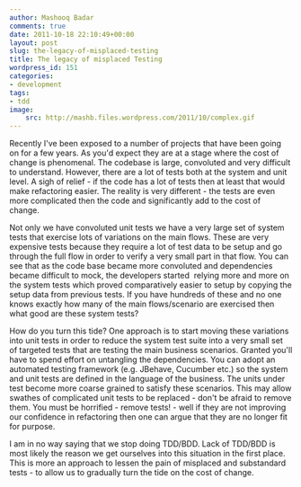 ```yaml
---
author: Mashooq Badar
comments: true
date: 2011-10-18 22:10:49+00:00
layout: post
slug: the-legacy-of-misplaced-testing
title: The legacy of misplaced Testing
wordpress_id: 151
categories:
- development
tags:
- tdd
image:
    src: http://mashb.files.wordpress.com/2011/10/complex.gif
---
```


Recently I've been exposed to a number of projects that have been going on for a few years. As you'd expect they are at a stage where the cost of change is phenomenal. The codebase is large, convoluted and very difficult to understand. However, there are a lot of tests both at the system and unit level. A sigh of relief - if the code has a lot of tests then at least that would make refactoring easier. The reality is very different - the tests are even more complicated then the code and significantly add to the cost of change.

Not only we have convoluted unit tests we have a very large set of system tests that exercise lots of variations on the main flows. These are very expensive tests because they require a lot of test data to be setup and go through the full flow in order to verify a very small part in that flow. You can see that as the code base became more convoluted and dependencies became difficult to mock, the developers started  relying more and more on the system tests which proved comparatively easier to setup by copying the setup data from previous tests. If you have hundreds of these and no one knows exactly how many of the main flows/scenario are exercised then what good are these system tests?

How do you turn this tide? One approach is to start moving these variations into unit tests in order to reduce the system test suite into a very small set of targeted tests that are testing the main business scenarios. Granted you'll have to spend effort on untangling the dependencies. You can adopt an automated testing framework (e.g. JBehave, Cucumber etc.) so the system and unit tests are defined in the language of the business. The units under test become more coarse grained to satisfy these scenarios. This may allow swathes of complicated unit tests to be replaced - don't be afraid to remove them. You must be horrified - remove tests! - well if they are not improving our confidence in refactoring then one can argue that they are no longer fit for purpose.

I am in no way saying that we stop doing TDD/BDD. Lack of TDD/BDD is most likely the reason we get ourselves into this situation in the first place. This is more an approach to lessen the pain of misplaced and substandard tests - to allow us to gradually turn the tide on the cost of change.
